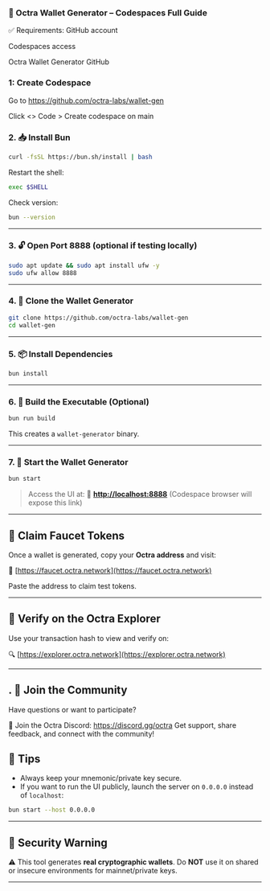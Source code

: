 ### 🚀 Octra Wallet Generator – Codespaces Full Guide


  ✅ Requirements:
  GitHub account

  Codespaces access

  Octra Wallet Generator GitHub




### 1: Create Codespace

Go to https://github.com/octra-labs/wallet-gen

Click <> Code > Create codespace on main

### 2. 📥 Install Bun

```bash
curl -fsSL https://bun.sh/install | bash
````

Restart the shell:

```bash
exec $SHELL
```

Check version:

```bash
bun --version
```

---

### 3. 🔓 Open Port 8888 (optional if testing locally)

```bash
sudo apt update && sudo apt install ufw -y
sudo ufw allow 8888
```

---

### 4. 🧠 Clone the Wallet Generator

```bash
git clone https://github.com/octra-labs/wallet-gen
cd wallet-gen
```

---

### 5. 📦 Install Dependencies

```bash
bun install
```

---

### 6. 🔧 Build the Executable (Optional)

```bash
bun run build
```

This creates a `wallet-generator` binary.

---

### 7. 🚀 Start the Wallet Generator

```bash
bun start
```

> Access the UI at:
> 🔗 **[http://localhost:8888](http://localhost:8888)** (Codespace browser will expose this link)

---

## 💸 Claim Faucet Tokens

Once a wallet is generated, copy your **Octra address** and visit:

🔗 [https://faucet.octra.network](https://faucet.octra.network)

Paste the address to claim test tokens.

---

## 🧾 Verify on the Octra Explorer

Use your transaction hash to view and verify on:

🔍 [https://explorer.octra.network](https://explorer.octra.network)

---
## . 💬 Join the Community
Have questions or want to participate?

🔗 Join the Octra Discord: https://discord.gg/octra
Get support, share feedback, and connect with the community!
## 📌 Tips

* Always keep your mnemonic/private key secure.
* If you want to run the UI publicly, launch the server on `0.0.0.0` instead of `localhost`:

```bash
bun start --host 0.0.0.0
```

---

## 🔐 Security Warning

⚠️ This tool generates **real cryptographic wallets**. Do **NOT** use it on shared or insecure environments for mainnet/private keys.

---

